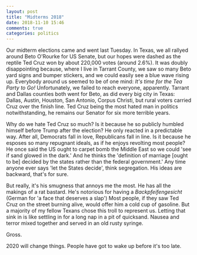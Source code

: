 ```yaml
---
layout: post
title: "Midterms 2018"
date: 2018-11-10 15:46
comments: true
categories: politics 
---
```

Our midterm elections came and went last Tuesday.  In Texas, we all rallyed around Beto O'Rourke for US Senate, but our hopes were dashed as the reptile Ted Cruz won
by about 220,000 votes (around 2.6%).  It was doubly disappointing because, where I live in Tarrant County, we saw so many Beto yard signs and bumper stickers, and we
could easily see a blue wave rising up.  Everybody around us seemed to be of one mind: _It's time for the Tea Party to Go!_ Unfortunately, we failed to reach everyone,
apparently.  Tarrant and Dallas counties both went for Beto, as did every big city in Texas: Dallas, Austin, Houston, San Antonio, Corpus Christi, but rural voters
carried Cruz over the finish line. Ted Cruz being the most hated man in politics notwithstanding, he remains our Senator for six more terrible years.  
<!-- more -->
Why do we hate Ted Cruz so much?  Is it because he so publicly humbled himself before Trump after the election?  He only reacted in a predictable way.  After 
all, Democrats fall in love, Republicans fall in line.  Is it because he esposes so many repugnant ideals, as if he enjoys revolting most people?  He once said the US
ought to carpet bomb the Middle East so we could 'see if sand glowed in the dark.'  And he thinks the 'definition of marriage [ought to be] decided by the states rather
than the federal government.'  Any time anyone ever says 'let the States decide', think segregation.  His ideas are backward, that's for sure.

But really, it's his smugness that annoys me the most.  He has all the makings of a rat bastard.  He's notorious for having a _Backpfeifengesicht_ (German for 'a face
that deserves a slap')  Most people, if they saw Ted Cruz on the street burning alive, would offer him a cold cup of gasoline.  But a majority of my fellow Texans chose
this troll to represent us.  Letting that sink in is like settling in for a long nap in a pit of quicksand.  Nausea and terror mixed together and served in an old rusty
syringe.

Gross.

2020 will change things.  People have got to wake up before it's too late. 
<!-- see https://github.com/Shopify/liquid/wiki/Liquid-for-Designers for stuff 
# H1
## H2
[I'm an inline-style link](https://www.google.com)
![alt text](https://github.com/adam-p/markdown-here/raw/master/src/common/images/icon48.png 'Logo Title Text 1')
```javascript
var s = 'JavaScript syntax highlighting';
alert(s);
```
   * an unordered list item (note a newline is required before the list begins)
   1. an ordered list item
| Tables        | Are           | Cool  |
| ------------- |:-------------:| -----:|
| col 3 is      | right-aligned | $1600 |
-->
